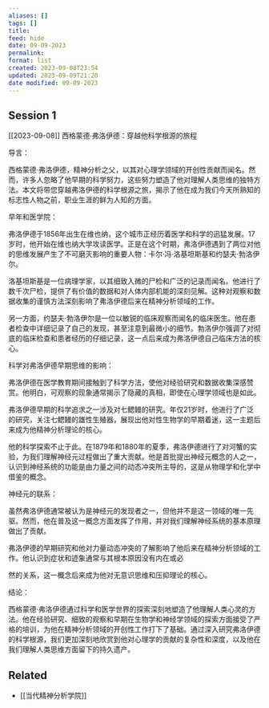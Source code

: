 ```yaml
---
aliases: []
tags: []
title: 
feed: hide
date: 09-09-2023
permalink: 
format: list
created: 2023-09-08T23:54
updated: 2023-09-09T21:20
date modified: 09-09-2023
---
```

## Session 1
[[2023-09-08]]
西格蒙德·弗洛伊德：穿越他科学根源的旅程

导言：

西格蒙德·弗洛伊德，精神分析之父，以其对心理学领域的开创性贡献而闻名。然而，许多人忽略了他早期的科学努力，这些努力塑造了他对理解人类思维的独特方法。本文将带您穿越弗洛伊德的科学根源之旅，揭示了他在成为我们今天所熟知的标志性人物之前，职业生涯的鲜为人知的方面。

早年和医学院：

弗洛伊德于1856年出生在维也纳，这个城市正经历着医学和科学的迅猛发展。17岁时，他开始在维也纳大学攻读医学。正是在这个时期，弗洛伊德遇到了两位对他的思维发展产生了不可磨灭影响的重要人物：卡尔·冯·洛基坦斯基和约瑟夫·勃洛伊尔。

洛基坦斯基是一位病理学家，以其细致入微的尸检和广泛的记录而闻名。他进行了数千次尸检，提供了有价值的数据和对人体内部机能的深刻见解。这种对观察和数据收集的谨慎方法深刻影响了弗洛伊德后来在精神分析领域的工作。

另一方面，约瑟夫·勃洛伊尔是一位以敏锐的临床观察而闻名的临床医生。他在患者检查中详细记录了自己的发现，甚至注意到最微小的细节。勃洛伊尔强调了对彻底的临床检查和患者经历的仔细记录，这一点后来成为弗洛伊德自己临床方法的核心。

科学对弗洛伊德早期思维的影响：

弗洛伊德在医学教育期间接触到了科学方法，使他对经验研究和数据收集深感赞赏。他明白，可观察的现象通常揭示了隐藏的真相，即使在心理学领域也是如此。

弗洛伊德早期的科学追求之一涉及对七鳃鳗的研究。年仅21岁时，他进行了广泛的研究，关注七鳃鳗的雄性生殖器，展现出他对性生物学的早期着迷，这一主题后来成为他精神分析理论的核心。

他的科学探索不止于此。在1879年和1880年的夏季，弗洛伊德进行了对河蟹的实验，为我们理解神经元过程做出了重大贡献。他是首批提出神经元概念的人之一，认识到神经系统的功能是由力量之间的动态冲突所主导的，这是从物理学和化学中借鉴的概念。

神经元的联系：

虽然弗洛伊德通常被认为是神经元的发现者之一，但他并不是这一领域的唯一先驱。然而，他在普及这一概念方面发挥了作用，并对我们理解神经系统的基本原理做出了贡献。

弗洛伊德的早期研究和他对力量动态冲突的了解影响了他后来在精神分析领域的工作。他认识到症状和迹象通常与其根本原因没有内在或必

然的关系，这一概念后来成为他对无意识思维和压抑理论的核心。

结论：

西格蒙德·弗洛伊德通过科学和医学世界的探索深刻地塑造了他理解人类心灵的方法。他在经验研究、细致的观察和早期在生物学和神经学领域的探索方面接受了严格的培训，为他在精神分析领域的开创性工作打下了基础。通过深入研究弗洛伊德的科学根源，我们更加深刻地欣赏到他对心理学的贡献的复杂性和深度，以及他在我们理解人类思维方面留下的持久遗产。

## Related
- [[当代精神分析学院]]